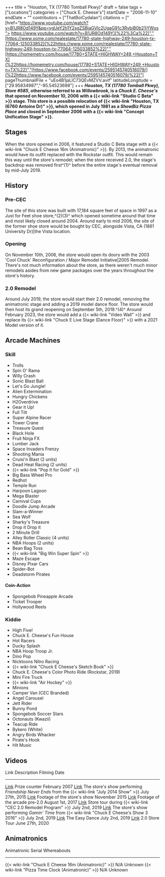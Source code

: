 +++
title = "Houston, TX (17780 Tomball Pkwy)"
draft = false
tags = ["Locations"]
categories = ["Chuck E. Cheese's"]
startDate = "2006-11-10"
endDate = ""
contributors = ["ThatBoiCydalan"]
citations = [" [href="https://www.youtube.com/watch?v=B1JR8Od149Y&pp=ygUeY2h1Y2sgZSBjaGVlc2UgaG91c3RvbiB0b21iYWxs"> https://www.youtube.com/watch?v=B1JR8Od149Y](%22%3Ca%22)","[https://www.xome.com/realestate/17780-state-highway-249-houston-tx-77064-125033852](%22https://www.xome.com/realestate/17780-state-highway-249-houston-tx-77064-125033852%22)","[https://homemetry.com/house/17780+STATE+HIGHWAY+249,+Houston+TX](%22https://homemetry.com/house/17780+STATE+HIGHWAY+249,+Houston+TX%22)","[https://www.facebook.com/events/2595145740516079/](%22https://www.facebook.com/events/2595145740516079/%22)"]
pageThumbnailFile = "uEo4B1jaLlC73QEvMZVV.avif"
latitudeLongitude = ["29.95834987","-95.54523698"]
+++
***Houston, TX (17780 Tomball Pkwy), Store #585*, otherwise referred to as ***Willowbrook*, is a *Chuck E. Cheese's* that opened on November 10, 2006 with a {{< wiki-link "Studio C Beta" >}} stage.
This store is a possible relocation of {{< wiki-link "Houston, TX (6760 Antoine Dr)" >}}, which opened in July 1981 as a *ShowBiz Pizza Place* and closed in September 2006 with a {{< wiki-link "Concept Unification Stage" >}}.****

## Stages

When the store opened in 2006, it featured a Studio C Beta stage with a {{< wiki-link "Chuck E Cheese 16m (Animatronic)" >}}. By 2013, the animatronic would have its outfit replaced with the Rockstar outfit. This would remain this way until the store's remodel; when the store received 2.0, the stage's backdrop was removed first^(1)^ before the entire stage's eventual removal by mid-July 2019.

## History

### Pre-CEC

The site of this store was built with 17,184 square feet of space in 1997 as a Just for Feet shoe store,^(2)(3)^ which opened sometime around that time and most likely closed around 2004. Around early to mid 2006, the site of the former shoe store would be bought by CEC, alongside Vista, CA (1861 University Dr)|the Vista location.

### Opening

On November 10th, 2006, the store would open its doors with the 2003 'Cool Chuck' Reconfiguration / Major Remodel Initiative|2005 Remodel. There's not much information about the store, as there weren't much minor remodels asides from new game packages over the years throughout the store's history.

### 2.0 Remodel

Around July 2019, the store would start their 2.0 remodel, removing the animatronic stage and adding a 2019 model dance floor. The store would then host its grand reopening on September 5th, 2019.^(4)^ Around February 2023, the store would add a {{< wiki-link "Video Wall" >}} and replace its {{< wiki-link "Chuck E Live Stage (Dance Floor)" >}} with a 2021 Model version of it.

## Arcade Machines

### Skill

- Trolls
- Spin O' Rama
- Willy Crash
- Sonic Blast Ball
- Let's Go Jungle!
- Alien Extermination
- Hungry Chickens
- H2Overdrive
- Gear it Up!
- Full Tilt
- Super Alpine Racer
- Tower Crane
- Treasure Quest
- Black Hole
- Fruit Ninja FX
- Lumber Jack
- Space Invaders Frenzy
- Shooting Mania
- Cruisi'n Blast (2 units)
- Dead Heat Racing (2 units)
- {{< wiki-link "Pop It for Gold" >}}
- Big Bass Wheel Pro
- Redhot
- Temple Run
- Harpoon Lagoon
- Mega Blaster
- Carnival Cups
- Doodle Jump Arcade
- Slam-a-Winner
- Sea Wolf
- Sharky's Treasure
- Drop it Drop it
- 2 Minute Drill
- Alley Roller Classic (4 units)
- NBA Hoops (2 units)
- Bean Bag Toss
- {{< wiki-link "Big Win Super Spin" >}}
- Maze Escape
- Disney Pixar Cars
- Spider-Bot
- Deadstorm Pirates

#### Coin-Action

- Spongebob Pineapple Arcade
- Ticket Trooper
- Hollywood Reels

### Kiddie

- High Five!
- Chuck E. Cheese's Fun House
- Hot Racers
- Ducky Splash
- NBA Hoop Troop Jr.
- Dino Pop
- Nicktoons Nitro Racing
- {{< wiki-link "Chuck E Cheese's Sketch Book" >}}
- Chuck E. Cheese's Color Photo Ride (Rockstar, 2019)
- Mini Fire Truck
- {{< wiki-link "Air Hockey" >}}
- Minions
- Camper Van (CEC Branded)
- Angel Carousel
- Jett Rider
- Bunny Pond
- Spongebob Soccer Stars
- Octonauts (Kwazii)
- Teacup Ride
- Bykero (White)
- Angry Birds Whacker
- Pirate's Hook
- Hit Music

## Videos

  Link                                                  Description                                                                                              Filming Date
  ----------------------------------------------------- -------------------------------------------------------------------------------------------------------- ------------------
  [Link](https://youtu.be/hsAoAHuaB3A)                  Prize counter                                                                                            February 2007
  [Link](https://www.youtube.com/watch?v=HWuCZCc87Pw)   The store's show performing *Friendship Never Ends* from the {{< wiki-link "July 2014 Show" >}}     July 27th, 2015
  [Link](https://youtu.be/JJo2XQ6JtFY)                  Footage of the store's show                                                                             November 2015
  [Link](https://youtu.be/zQTnS10UT94)                  Footage of the arcade pre-2.0                                                                            August 1st, 2017
  [Link](https://youtu.be/Ba7qkSn7IaE)                  Store tour during {{< wiki-link "CEC 2.0 Remodel Program" >}}                                        July 2nd, 2019
  [Link](https://youtu.be/B1JR8Od149Y)                  The store's show performing *Gamin' Time* from {{< wiki-link "Chuck E Cheese's Show 3 2016" >}}   July 2nd, 2019
  [Link](https://youtu.be/L8aN7t4Xwto)                  The Easy Dance                                                                                           July 2nd, 2019
  [Link](https://youtu.be/uEUu-aVKXrI)                  2.0 Store Tour                                                                                           June 27th, 2020

## Animatronics

  Animatronic                                                Serial   Whereabouts
  ---------------------------------------------------------- -------- -------------
  {{< wiki-link "Chuck E Cheese 16m (Animatronic)" >}}   N/A      Unknown
  {{< wiki-link "Pizza Time Clock (Animatronic)" >}}     N/A      Unknown
